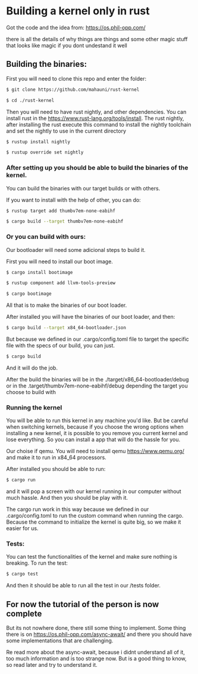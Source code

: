 # Building a kernel only in rust

Got the code and the idea from: https://os.phil-opp.com/ 

there is all the details of why things are things and some other magic stuff that looks like magic if you dont undestand it well


## Building the binaries:

First you will need to clone this repo and enter the folder:

```bash
$ git clone https://github.com/mahauni/rust-kernel

$ cd ./rust-kernel
```

Then you will need to have rust nightly, and other dependencies. You can install rust in the https://www.rust-lang.org/tools/install.
The rust nightly, after installing the rust execute this command to install the nightly toolchain and set the nightly to use in the current directory

```bash
$ rustup install nightly

$ rustup override set nightly
```

### After setting up you should be able to build the binaries of the kernel. 

You can build the binaries with our target builds or with others.

If you want to install with the help of other, you can do:

```bash
$ rustup target add thumbv7em-none-eabihf

$ cargo build --target thumbv7em-none-eabihf
```

### Or you can build with ours:

Our bootloader will need some adicional steps to build it.

First you will need to install our boot image.

```bash
$ cargo install bootimage

$ rustup component add llvm-tools-preview

$ cargo bootimage
```

All that is to make the binaries of our boot loader. 

After installed you will have the binaries of our boot loader, and then:

```bash
$ cargo build --target x84_64-bootloader.json
```

But because we defined in our .cargo/config.toml file to target the specific file with the specs of our build, you can just.
```bash
$ cargo build
```
And it will do the job.

After the build the binaries will be in the ./target/x86_64-bootloader/debug or in the .target/thumbv7em-none-eabihf/debug depending the target you choose to build with


### Running the kernel

You will be able to run this kernel in any machine you'd like. But be careful when switching kernels, because if you choose the wrong options when installing a new kernel, it is possible to you remove you current kernel and lose everything. So you can install a app that will do the hassle for you.


Our choise if qemu. You will need to install qemu https://www.qemu.org/ and make it to run in x84_64 processors.

After installed you should be able to run:

```bash
$ cargo run
```

and it will pop a screen with our kernel running in our computer without much hassle. And then you should be play with it.

The cargo run work in this way because we defined in our .cargo/config.toml to run the custom command when running the cargo. Because the command to initialize the kernel is quite big, so we make it easier for us.


### Tests:

You can test the functionalities of the kernel and make sure nothing is breaking. To run the test:

```bash
$ cargo test
```

And then it should be able to run all the test in our /tests folder.


## For now the tutorial of the person is now complete

But its not nowhere done, there still some thing to implement. Some thing there is on https://os.phil-opp.com/async-await/ and there you should have some implementations that are challenging.

Re read more about the async-await, because i didnt understand all of it, too much information and is too strange now. But is a good thing to know, so read later and try to understand it.
